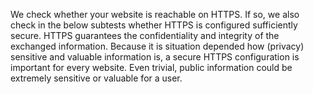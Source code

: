 We check whether your website is reachable on HTTPS. If so, we also check in the below subtests whether HTTPS is configured sufficiently secure. HTTPS guarantees the confidentiality and integrity of the exchanged information. Because it is situation depended how (privacy) sensitive and valuable information is, a secure HTTPS configuration is important for every website. Even trivial, public information could be extremely sensitive or valuable for a user.
